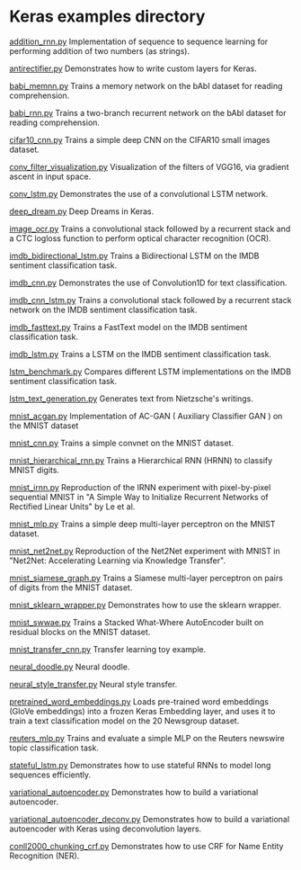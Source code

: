 # Keras examples directory

[addition_rnn.py](addition_rnn.py)
Implementation of sequence to sequence learning for performing addition of two numbers (as strings).

[antirectifier.py](antirectifier.py)
Demonstrates how to write custom layers for Keras.

[babi_memnn.py](babi_memnn.py)
Trains a memory network on the bAbI dataset for reading comprehension.

[babi_rnn.py](babi_rnn.py)
Trains a two-branch recurrent network on the bAbI dataset for reading comprehension.

[cifar10_cnn.py](cifar10_cnn.py)
Trains a simple deep CNN on the CIFAR10 small images dataset.

[conv_filter_visualization.py](conv_filter_visualization.py)
Visualization of the filters of VGG16, via gradient ascent in input space.

[conv_lstm.py](conv_lstm.py)
Demonstrates the use of a convolutional LSTM network.

[deep_dream.py](deep_dream.py)
Deep Dreams in Keras.

[image_ocr.py](image_ocr.py)
Trains a convolutional stack followed by a recurrent stack and a CTC logloss function to perform optical character recognition (OCR).

[imdb_bidirectional_lstm.py](imdb_bidirectional_lstm.py)
Trains a Bidirectional LSTM on the IMDB sentiment classification task.

[imdb_cnn.py](imdb_cnn.py)
Demonstrates the use of Convolution1D for text classification.

[imdb_cnn_lstm.py](imdb_cnn_lstm.py)
Trains a convolutional stack followed by a recurrent stack network on the IMDB sentiment classification task.

[imdb_fasttext.py](imdb_fasttext.py)
Trains a FastText model on the IMDB sentiment classification task.

[imdb_lstm.py](imdb_lstm.py)
Trains a LSTM on the IMDB sentiment classification task.

[lstm_benchmark.py](lstm_benchmark.py)
Compares different LSTM implementations on the IMDB sentiment classification task.

[lstm_text_generation.py](lstm_text_generation.py)
Generates text from Nietzsche's writings.

[mnist_acgan.py](mnist_acgan.py)
Implementation of AC-GAN ( Auxiliary Classifier GAN ) on the MNIST dataset

[mnist_cnn.py](mnist_cnn.py)
Trains a simple convnet on the MNIST dataset.

[mnist_hierarchical_rnn.py](mnist_hierarchical_rnn.py)
Trains a Hierarchical RNN (HRNN) to classify MNIST digits.

[mnist_irnn.py](mnist_irnn.py)
Reproduction of the IRNN experiment with pixel-by-pixel sequential MNIST in "A Simple Way to Initialize Recurrent Networks of Rectified Linear Units" by Le et al.

[mnist_mlp.py](mnist_mlp.py)
Trains a simple deep multi-layer perceptron on the MNIST dataset.

[mnist_net2net.py](mnist_net2net.py)
Reproduction of the Net2Net experiment with MNIST in "Net2Net: Accelerating Learning via Knowledge Transfer".

[mnist_siamese_graph.py](mnist_siamese_graph.py)
Trains a Siamese multi-layer perceptron on pairs of digits from the MNIST dataset.

[mnist_sklearn_wrapper.py](mnist_sklearn_wrapper.py)
Demonstrates how to use the sklearn wrapper.

[mnist_swwae.py](mnist_swwae.py)
Trains a Stacked What-Where AutoEncoder built on residual blocks on the MNIST dataset.

[mnist_transfer_cnn.py](mnist_transfer_cnn.py)
Transfer learning toy example.

[neural_doodle.py](neural_doodle.py)
Neural doodle.

[neural_style_transfer.py](neural_style_transfer.py)
Neural style transfer.

[pretrained_word_embeddings.py](pretrained_word_embeddings.py)
Loads pre-trained word embeddings (GloVe embeddings) into a frozen Keras Embedding layer, and uses it to train a text classification model on the 20 Newsgroup dataset.

[reuters_mlp.py](reuters_mlp.py)
Trains and evaluate a simple MLP on the Reuters newswire topic classification task.

[stateful_lstm.py](stateful_lstm.py)
Demonstrates how to use stateful RNNs to model long sequences efficiently.

[variational_autoencoder.py](variational_autoencoder.py)
Demonstrates how to build a variational autoencoder.

[variational_autoencoder_deconv.py](variational_autoencoder_deconv.py)
Demonstrates how to build a variational autoencoder with Keras using deconvolution layers.

[conll2000_chunking_crf.py](conll2000_chunking_crf.py)
Demonstrates how to use CRF for Name Entity Recognition (NER).

